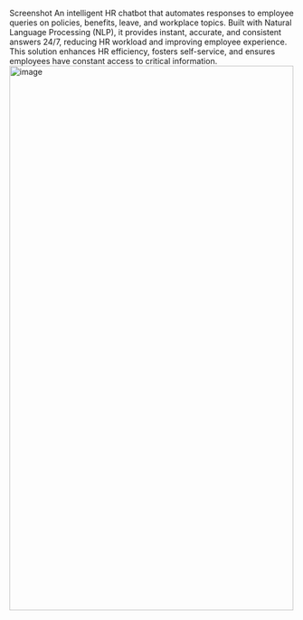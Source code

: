 Screenshot
An intelligent HR chatbot that automates responses to employee queries on policies, benefits, leave, and workplace topics. Built with Natural Language Processing (NLP), it provides instant, accurate, and consistent answers 24/7, reducing HR workload and improving employee experience. This solution enhances HR efficiency, fosters self-service, and ensures employees have constant access to critical information.
<img width="502" height="964" alt="image" src="https://github.com/user-attachments/assets/e401c228-7500-42d0-9542-7b1bbd180580" />
